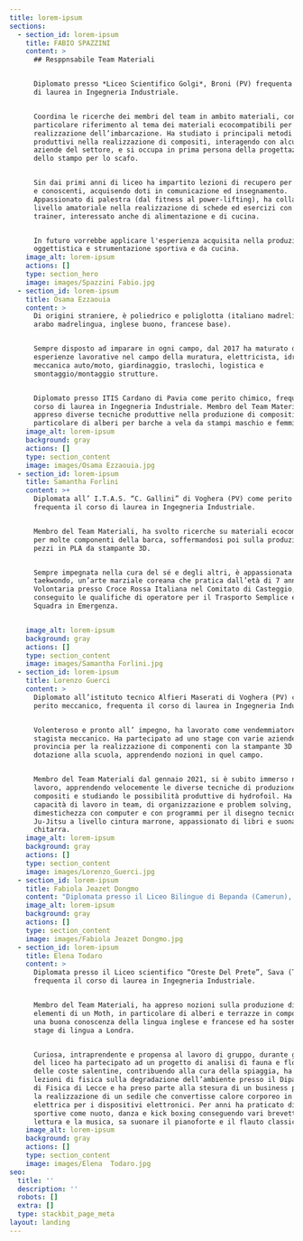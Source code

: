 ```yaml
---
title: lorem-ipsum
sections:
  - section_id: lorem-ipsum
    title: FABIO SPAZZINI
    content: >
      ## Resppnsabile Team Materiali 


      Diplomato presso *Liceo Scientifico Golgi*, Broni (PV) frequenta il corso
      di laurea in Ingegneria Industriale. 


      Coordina le ricerche dei membri del team in ambito materiali, con
      particolare riferimento al tema dei materiali ecocompatibili per la
      realizzazione dell’imbarcazione. Ha studiato i principali metodi
      produttivi nella realizzazione di compositi, interagendo con alcune
      aziende del settore, e si occupa in prima persona della progettazione
      dello stampo per lo scafo.


      Sin dai primi anni di liceo ha impartito lezioni di recupero per compagni
      e conoscenti, acquisendo doti in comunicazione ed insegnamento.
      Appassionato di palestra (dal fitness al power-lifting), ha collaborato a
      livello amatoriale nella realizzazione di schede ed esercizi con personal
      trainer, interessato anche di alimentazione e di cucina.


      In futuro vorrebbe applicare l'esperienza acquisita nella produzione di
      oggettistica e strumentazione sportiva e da cucina.
    image_alt: lorem-ipsum
    actions: []
    type: section_hero
    image: images/Spazzini Fabio.jpg
  - section_id: lorem-ipsum
    title: Osama Ezzaouia
    content: >
      Di origini straniere, è poliedrico e poliglotta (italiano madrelingua,
      arabo madrelingua, inglese buono, francese base). 


      Sempre disposto ad imparare in ogni campo, dal 2017 ha maturato diverse
      esperienze lavorative nel campo della muratura, elettricista, idraulica,
      meccanica auto/moto, giardinaggio, traslochi, logistica e
      smontaggio/montaggio strutture.


      Diplomato presso ITIS Cardano di Pavia come perito chimico, frequenta il
      corso di laurea in Ingegneria Industriale. Membro del Team Materiali, ha
      appreso diverse tecniche produttive nella produzione di compositi e in
      particolare di alberi per barche a vela da stampi maschio e femmina.
    image_alt: lorem-ipsum
    background: gray
    actions: []
    type: section_content
    image: images/Osama Ezzaouia.jpg
  - section_id: lorem-ipsum
    title: Samantha Forlini
    content: >+
      Diplomata all’ I.T.A.S. “C. Gallini” di Voghera (PV) come perito chimico,
      frequenta il corso di laurea in Ingegneria Industriale. 


      Membro del Team Materiali, ha svolto ricerche su materiali ecocompatibili
      per molte componenti della barca, soffermandosi poi sulla produzione di
      pezzi in PLA da stampante 3D.


      Sempre impegnata nella cura del sé e degli altri, è appassionata di
      taekwondo, un’arte marziale coreana che pratica dall’età di 7 anni.
      Volontaria presso Croce Rossa Italiana nel Comitato di Casteggio, ha
      conseguito le qualifiche di operatore per il Trasporto Semplice e Capo
      Squadra in Emergenza.


    image_alt: lorem-ipsum
    background: gray
    actions: []
    type: section_content
    image: images/Samantha Forlini.jpg
  - section_id: lorem-ipsum
    title: Lorenzo Guerci
    content: >
      Diplomato all’istituto tecnico Alfieri Maserati di Voghera (PV) come
      perito meccanico, frequenta il corso di laurea in Ingegneria Industriale. 


      Volenteroso e pronto all’ impegno, ha lavorato come vendemmiatore e come
      stagista meccanico. Ha partecipato ad uno stage con varie aziende della
      provincia per la realizzazione di componenti con la stampante 3D in
      dotazione alla scuola, apprendendo nozioni in quel campo.


      Membro del Team Materiali dal gennaio 2021, si è subito immerso nel
      lavoro, apprendendo velocemente le diverse tecniche di produzione di
      compositi e studiando le possibilità produttive di hydrofoil. Ha buone
      capacità di lavoro in team, di organizzazione e problem solving,
      dimestichezza con computer e con programmi per il disegno tecnico. Pratica
      Ju-Jitsu a livello cintura marrone, appassionato di libri e suona la
      chitarra.
    image_alt: lorem-ipsum
    background: gray
    actions: []
    type: section_content
    image: images/Lorenzo_Guerci.jpg
  - section_id: lorem-ipsum
    title: Fabiola Jeazet Dongmo
    content: "Diplomata presso il Liceo Bilingue di Bepanda (Camerun), frequenta il corso di laurea in Ingegneria Industriale. \n\nMembro del Team Materiali, ha svolto ricerche sulla produzione di terrazze, valutando i materiali ecocompatibili e l’assemblaggio con lo scafo e realizzazione, approfondendo anche il trattamento del bambù. Interessata in molti campi ma impegnata al massimo in ciascuno di essi, al liceo è stata membro del club scientifico con il quale ha partecipato a vari esperimenti didattici, del club di giornalismo con cui ha realizzato un articolo per\_ la Giornata Mondiale della Filosofia e del club sportivo con cui si è classificata prima nelle competizioni inter liceali nella corsa sulle distanze 100 m e 400 m. \n\nPossiede conoscenze in ambito ecologico avendo aiutato per anni nei campi di famiglia per il trattamento delle superfici fertili e per la produzione di varie coltivazioni come mais e fagioli. Grazie a queste esperienze è divenuta premurosa, dinamica e socievole, con spiccate abilità nel lavoro di squadra.\n\n"
    image_alt: lorem-ipsum
    background: gray
    actions: []
    type: section_content
    image: images/Fabiola Jeazet Dongmo.jpg
  - section_id: lorem-ipsum
    title: Elena Todaro
    content: >
      Diplomata presso il Liceo scientifico “Oreste Del Prete”, Sava (TA),
      frequenta il corso di laurea in Ingegneria Industriale. 


      Membro del Team Materiali, ha appreso nozioni sulla produzione di vari
      elementi di un Moth, in particolare di alberi e terrazze in composito. Ha
      una buona conoscenza della lingua inglese e francese ed ha sostenuto uno
      stage di lingua a Londra.


      Curiosa, intraprendente e propensa al lavoro di gruppo, durante gli anni
      del liceo ha partecipato ad un progetto di analisi di fauna e flora marine
      delle coste salentine, contribuendo alla cura della spiaggia, ha seguito
      lezioni di fisica sulla degradazione dell’ambiente presso il Dipartimento
      di Fisica di Lecce e ha preso parte alla stesura di un business plan per
      la realizzazione di un sedile che convertisse calore corporeo in energia
      elettrica per i dispositivi elettronici. Per anni ha praticato discipline
      sportive come nuoto, danza e kick boxing conseguendo vari brevetti. Ama la
      lettura e la musica, sa suonare il pianoforte e il flauto classico.
    image_alt: lorem-ipsum
    background: gray
    actions: []
    type: section_content
    image: images/Elena  Todaro.jpg
seo:
  title: ''
  description: ''
  robots: []
  extra: []
  type: stackbit_page_meta
layout: landing
---
```

